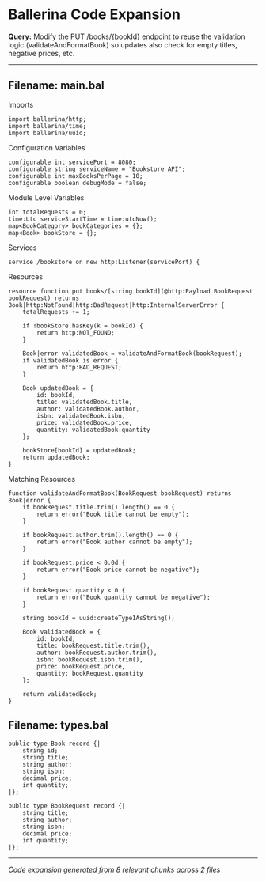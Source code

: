 # Ballerina Code Expansion

**Query:** Modify the PUT /books/{bookId} endpoint to reuse the validation logic (validateAndFormatBook) so updates also check for empty titles, negative prices, etc.

---

## Filename: main.bal

Imports
```ballerina
import ballerina/http;
import ballerina/time;
import ballerina/uuid;
```

Configuration Variables
```ballerina
configurable int servicePort = 8080;
configurable string serviceName = "Bookstore API";
configurable int maxBooksPerPage = 10;
configurable boolean debugMode = false;
```

Module Level Variables
```ballerina
int totalRequests = 0;
time:Utc serviceStartTime = time:utcNow();
map<BookCategory> bookCategories = {};
map<Book> bookStore = {};
```

Services
```ballerina
service /bookstore on new http:Listener(servicePort) {
```

Resources
```ballerina
resource function put books/[string bookId](@http:Payload BookRequest bookRequest) returns Book|http:NotFound|http:BadRequest|http:InternalServerError {
    totalRequests += 1;

    if !bookStore.hasKey(k = bookId) {
        return http:NOT_FOUND;
    }

    Book|error validatedBook = validateAndFormatBook(bookRequest);
    if validatedBook is error {
        return http:BAD_REQUEST;
    }

    Book updatedBook = {
        id: bookId,
        title: validatedBook.title,
        author: validatedBook.author,
        isbn: validatedBook.isbn,
        price: validatedBook.price,
        quantity: validatedBook.quantity
    };

    bookStore[bookId] = updatedBook;
    return updatedBook;
}
```

Matching Resources
```ballerina
function validateAndFormatBook(BookRequest bookRequest) returns Book|error {
    if bookRequest.title.trim().length() == 0 {
        return error("Book title cannot be empty");
    }

    if bookRequest.author.trim().length() == 0 {
        return error("Book author cannot be empty");
    }

    if bookRequest.price < 0.0d {
        return error("Book price cannot be negative");
    }

    if bookRequest.quantity < 0 {
        return error("Book quantity cannot be negative");
    }

    string bookId = uuid:createType1AsString();

    Book validatedBook = {
        id: bookId,
        title: bookRequest.title.trim(),
        author: bookRequest.author.trim(),
        isbn: bookRequest.isbn.trim(),
        price: bookRequest.price,
        quantity: bookRequest.quantity
    };

    return validatedBook;
}
```

## Filename: types.bal

```ballerina
public type Book record {|
    string id;
    string title;
    string author;
    string isbn;
    decimal price;
    int quantity;
|};

public type BookRequest record {|
    string title;
    string author;
    string isbn;
    decimal price;
    int quantity;
|};
```

---

*Code expansion generated from 8 relevant chunks across 2 files*
